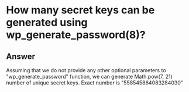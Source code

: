 # How many secret keys can be generated using wp_generate_password(8)?

## Answer

Assuming that we do not provide any other optional parameters to "wp_generate_password" function, we can generate Math.pow(7, 21) number of unique secret keys. Exact number is "558545864083284030"
